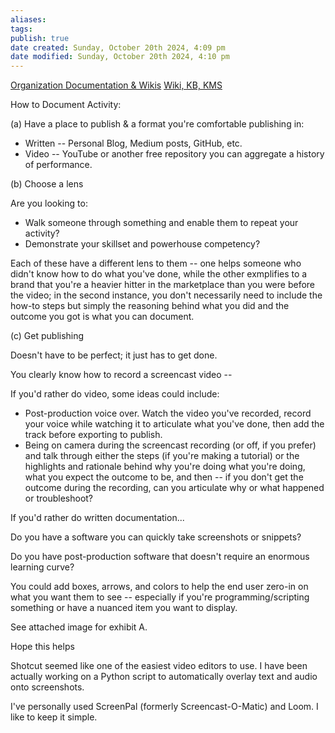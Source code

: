 ```yaml
---
aliases: 
tags: 
publish: true
date created: Sunday, October 20th 2024, 4:09 pm
date modified: Sunday, October 20th 2024, 4:10 pm
---
```


[Organization Documentation & Wikis](../📁%2004%20-%20Organizational%20Cyber/Organization%20Documentation%20&%20Wikis/Organization%20Documentation%20&%20Wikis.md)
[Wiki, KB, KMS](../📁%2003%20-%20Curations,%20Stacks/Wiki,%20KB,%20KMS/Wiki,%20KB,%20KMS.md)

How to Document Activity:

(a) Have a place to publish & a format you're comfortable publishing in:

- Written -- Personal Blog, Medium posts, GitHub, etc.
- Video -- YouTube or another free repository you can aggregate a history of performance.

(b) Choose a lens

Are you looking to:
- Walk someone through something and enable them to repeat your activity?
- Demonstrate your skillset and powerhouse competency?

Each of these have a different lens to them -- one helps someone who didn't know how to do what you've done, while the other exmplifies to a brand that you're a heavier hitter in the marketplace than you were before the video; in the second instance, you don't necessarily need to include the how-to steps but simply the reasoning behind what you did and the outcome you got is what you can document.

(c) Get publishing

Doesn't have to be perfect; it just has to get done.

You clearly know how to record a screencast video --

If you'd rather do video, some ideas could include:

- Post-production voice over.  Watch the video you've recorded, record your voice while watching it to articulate what you've done, then add the track before exporting to publish.
- Being on camera during the screencast recording (or off, if you prefer) and talk through either the steps (if you're making a tutorial) or the highlights and rationale behind why you're doing what you're doing, what you expect the outcome to be, and then -- if you don't get the outcome during the recording, can you articulate why or what happened or troubleshoot?

If you'd rather do written documentation...

Do you have a software you can quickly take screenshots or snippets?

Do you have post-production software that doesn't require an enormous learning curve?

You could add boxes, arrows, and colors to help the end user zero-in on what you want them to see -- especially if you're programming/scripting something or have a nuanced item you want to display.

See attached image for exhibit A.

Hope this helps

Shotcut seemed like one of the easiest video editors to use. I have been actually working on a Python script to automatically overlay text and audio onto screenshots.

I've personally used ScreenPal (formerly Screencast-O-Matic) and Loom. I like to keep it simple.

